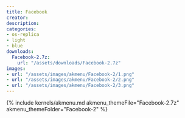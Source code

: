 ```yaml
---
title: Facebook
creator: 
description: 
categories:
- os-replica
- light
- blue
downloads:
  Facebook-2.7z:
    url: "/assets/downloads/Facebook-2.7z"
images:
- url: "/assets/images/akmenu/Facebook-2/1.png"
- url: "/assets/images/akmenu/Facebook-2/2.png"
- url: "/assets/images/akmenu/Facebook-2/3.png"
---
```


{% include kernels/akmenu.md akmenu_themeFile="Facebook-2.7z" akmenu_themeFolder="Facebook-2" %}

